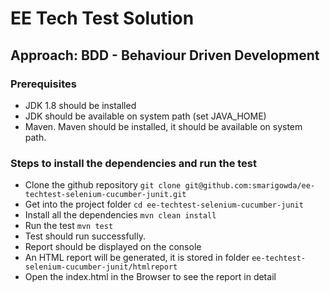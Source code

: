 # EE Tech Test Solution

## Approach: BDD - Behaviour Driven Development

### Prerequisites

- JDK 1.8 should be installed
- JDK should be available on system path (set JAVA_HOME)
- Maven. Maven should be installed, it should be available on system path.

### Steps to install the dependencies and run the test

- Clone the github repository
`git clone git@github.com:smarigowda/ee-techtest-selenium-cucumber-junit.git`
- Get into the project folder
`cd ee-techtest-selenium-cucumber-junit`
- Install all the dependencies
`mvn clean install`
- Run the test
`mvn test`
- Test should run successfully.
- Report should be displayed on the console
- An HTML report will be generated, it is stored in folder `ee-techtest-selenium-cucumber-junit/htmlreport`
- Open the index.html in the Browser to see the report in detail

